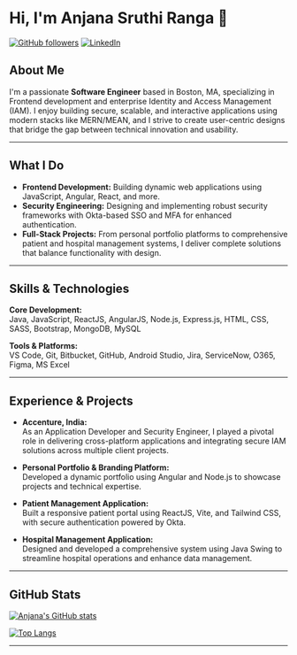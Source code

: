 # Hi, I'm Anjana Sruthi Ranga 👋

[![GitHub followers](https://img.shields.io/github/followers/AnjanaSruthiR?style=social)](https://github.com/AnjanaSruthiR)
[![LinkedIn](https://img.shields.io/badge/LinkedIn-Anjana%20Sruthi%20Ranga-blue)](https://www.linkedin.com/in/anjanasruthiranga/)

## About Me

I'm a passionate **Software Engineer** based in Boston, MA, specializing in Frontend development and enterprise Identity and Access Management (IAM). I enjoy building secure, scalable, and interactive applications using modern stacks like MERN/MEAN, and I strive to create user-centric designs that bridge the gap between technical innovation and usability.

---

## What I Do

- **Frontend Development:** Building dynamic web applications using JavaScript, Angular, React, and more.
- **Security Engineering:** Designing and implementing robust security frameworks with Okta-based SSO and MFA for enhanced authentication.
- **Full-Stack Projects:** From personal portfolio platforms to comprehensive patient and hospital management systems, I deliver complete solutions that balance functionality with design.

---

## Skills & Technologies

**Core Development:**  
Java, JavaScript, ReactJS, AngularJS, Node.js, Express.js, HTML, CSS, SASS, Bootstrap, MongoDB, MySQL

**Tools & Platforms:**  
VS Code, Git, Bitbucket, GitHub, Android Studio, Jira, ServiceNow, O365, Figma, MS Excel

---

## Experience & Projects

- **Accenture, India:**  
  As an Application Developer and Security Engineer, I played a pivotal role in delivering cross-platform applications and integrating secure IAM solutions across multiple client projects.

- **Personal Portfolio & Branding Platform:**  
  Developed a dynamic portfolio using Angular and Node.js to showcase projects and technical expertise.

- **Patient Management Application:**  
  Built a responsive patient portal using ReactJS, Vite, and Tailwind CSS, with secure authentication powered by Okta.

- **Hospital Management Application:**  
  Designed and developed a comprehensive system using Java Swing to streamline hospital operations and enhance data management.

---

## GitHub Stats

<!-- GitHub Readme Stats -->
[![Anjana's GitHub stats](https://github-readme-stats.vercel.app/api?username=AnjanaSruthiR&show_icons=true&theme=default)](https://github.com/AnjanaSruthiR)

[![Top Langs](https://github-readme-stats.vercel.app/api/top-langs/?username=AnjanaSruthiR&layout=compact)](https://github.com/AnjanaSruthiR)

---
